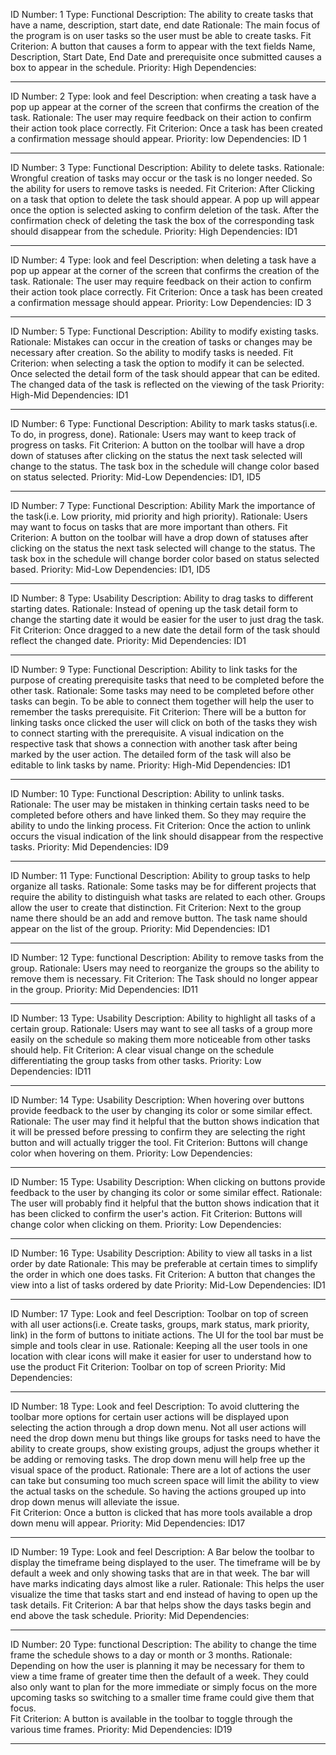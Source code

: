 ID Number: 1
Type: Functional 
Description: The ability to create tasks that have a name, description, start date, end date
Rationale: The main focus of the program is on user tasks so the user must be able to create tasks.
Fit Criterion: A button that causes a form to appear with the text fields Name, Description, Start Date, End Date and prerequisite once submitted causes a box to appear in the schedule. 
Priority: High
Dependencies: 

---
ID Number: 2
Type: look and feel
Description: when creating a task have a pop up appear at the corner of the screen that confirms the creation of the task.
Rationale: The user may require feedback on their action to confirm their action took place correctly.
Fit Criterion: Once a task has been created a confirmation message should appear.
Priority: low
Dependencies: ID 1

---
ID Number: 3
Type: Functional
Description: Ability to delete tasks.
Rationale: Wrongful creation of tasks may occur or the task is no longer needed. So the ability for users to remove tasks is needed.
Fit Criterion: After Clicking on a task that option to delete the task should appear. A pop up will appear once the option is selected asking to confirm deletion of the task. After the confirmation check of deleting the task the box of the corresponding task should disappear from the schedule.
Priority: High
Dependencies: ID1

---
ID Number: 4
Type: look and feel
Description: when deleting a task have a pop up appear at the corner of the screen that confirms the creation of the task.
Rationale: The user may require feedback on their action to confirm their action took place correctly.
Fit Criterion: Once a task has been created a confirmation message should appear.
Priority: Low
Dependencies: ID 3

---
ID Number: 5
Type: Functional 
Description: Ability to modify existing tasks.
Rationale: Mistakes can occur in the creation of tasks or changes may be necessary after creation. So the ability to modify tasks is needed.
Fit Criterion: when selecting a task the option to modify it can be selected. Once selected the detail form of the task should appear that can be edited. The changed data of the task is reflected on the viewing of the task
Priority: High-Mid
Dependencies: ID1

---
ID Number: 6
Type: Functional
Description: Ability to mark tasks status(i.e. To do, in progress, done).
Rationale: Users may want to keep track of progress on tasks.
Fit Criterion: A button on the toolbar will have a drop down of statuses after clicking on the status the next task selected will change to the status. The task box in the schedule will change color based on status selected. 
Priority: Mid-Low
Dependencies: ID1, ID5

---
ID Number: 7
Type: Functional 
Description: Ability Mark the importance of the task(i.e. Low priority, mid priority and high priority). 
Rationale: Users may want to focus on tasks that are more important than others. 
Fit Criterion: A button on the toolbar will have a drop down of statuses after clicking on the status the next task selected will change to the status. The task box in the schedule will change border color based on status selected based. 
Priority: Mid-Low
Dependencies: ID1, ID5

---
ID Number: 8
Type: Usability
Description: Ability to drag tasks to different starting dates.
Rationale: Instead of opening up the task detail form to change the starting date it would be easier for the user to just drag the task.
Fit Criterion: Once dragged to a new date the detail form of the task should reflect the changed date.
Priority: Mid
Dependencies: ID1

---
ID Number: 9
Type: Functional 
Description: Ability to link tasks for the purpose of creating prerequisite tasks that need to be completed before the other task.
Rationale: Some tasks may need to be completed before other tasks can begin. To be able to connect them together will help the user to remember the tasks prerequisite. 
Fit Criterion: There will be a button for linking tasks once clicked the user will click on both of the tasks they wish to connect starting with the prerequisite. A visual indication on the respective task that shows a connection with another task after being marked by the user action. The detailed form of the task will also be editable to link tasks by name.
Priority: High-Mid
Dependencies: ID1

---
ID Number: 10
Type: Functional 
Description: Ability to unlink tasks.
Rationale: The user may be mistaken in thinking certain tasks need to be completed before others and have linked them. So they may require the ability to undo the linking process.
Fit Criterion: Once the action to unlink occurs the visual indication of the link should disappear from the respective tasks.
Priority: Mid
Dependencies: ID9

---
ID Number: 11
Type: Functional
Description: Ability to group tasks to help organize all tasks.
Rationale: Some tasks may be for different projects that require the ability to distinguish what tasks are related to each other. Groups allow the user to create that distinction. 
Fit Criterion: Next to the group name there should be an add and remove button. The task name should appear on the list of the group.
Priority: Mid
Dependencies: ID1

---
ID Number: 12
Type: functional 
Description: Ability to remove tasks from the group.
Rationale: Users may need to reorganize the groups so the ability to remove them is necessary.
Fit Criterion: The Task should no longer appear in the group.
Priority: Mid
Dependencies: ID11

---
ID Number: 13
Type: Usability 
Description:  Ability to highlight all tasks of a certain group.
Rationale: Users may want to see all tasks of a group more easily on the schedule so making them more noticeable from other tasks should help.
Fit Criterion: A clear visual change on the schedule differentiating the group tasks from other tasks.
Priority: Low
Dependencies: ID11

---
ID Number: 14
Type: Usability 
Description: When hovering over buttons provide feedback to the user by changing its color or some similar effect. 
Rationale: The user may find it helpful that the button shows indication that it will be pressed before pressing to confirm they are selecting the right button and will actually trigger the tool.
Fit Criterion: Buttons will change color when hovering on them.
Priority: Low
Dependencies: 

---
ID Number: 15
Type: Usability 
Description: When clicking on buttons provide feedback to the user by changing its color or some similar effect. 
Rationale: The user will probably find it helpful that the button shows indication that it has been clicked to confirm the user's action.
Fit Criterion: Buttons will change color when clicking on them.
Priority: Low
Dependencies: 

---
ID Number: 16
Type: Usability 
Description: Ability to view all tasks in a list order by date
Rationale: This may be preferable at certain times to simplify the order in which one does tasks.
Fit Criterion: A button that changes the view into a list of tasks ordered by date
Priority: Mid-Low
Dependencies: ID1

---
ID Number: 17
Type: Look and feel
Description: Toolbar on top of screen with all user actions(i.e. Create tasks, groups, mark status, mark priority, link) in the form of buttons to initiate actions. The UI for the tool bar must be simple and tools clear in use.
Rationale: Keeping all the user tools in one location with clear icons will make it easier for user to understand how to use the product
Fit Criterion: Toolbar on top of screen
Priority: Mid
Dependencies:

---
ID Number: 18
Type: Look and feel
Description: To avoid cluttering the toolbar more options for certain user actions will be displayed upon selecting the action through a drop down menu. Not all user actions will need the drop down menu but things like groups for tasks need to have the ability to create groups, show existing groups, adjust the groups whether it be adding or removing tasks. The drop down menu will help free up the visual space of the product. 
Rationale: There are a lot of actions the user can take but consuming too much screen space will limit the ability to view the actual tasks on the schedule. So having the actions grouped up into drop down menus will alleviate the issue.  
Fit Criterion: Once a button is clicked that has more tools available a drop down menu will appear.
Priority: Mid
Dependencies: ID17

---
ID Number: 19
Type: Look and feel
Description: A Bar below the toolbar to display the timeframe being displayed to the user. The timeframe will be by default a week and only showing tasks that are in that week. The bar will have marks indicating days almost like a ruler.
Rationale: This helps the user visualize the time that tasks start and end  instead of having to open up the task details.
Fit Criterion: A bar that helps show the days tasks begin and end above the task schedule.
Priority: Mid
Dependencies:

---
ID Number: 20
Type: functional 
Description: The ability to change the time frame the schedule shows to a day or month or 3 months.
Rationale: Depending on how the user is planning it may be necessary for them to view a time frame of greater time then the default of a week. They could also only want to plan for the more immediate or simply focus on the more upcoming tasks so switching to a smaller time frame could give them that focus.  
Fit Criterion: A button is available in the toolbar to toggle through the various time frames.
Priority: Mid
Dependencies: ID19

---
